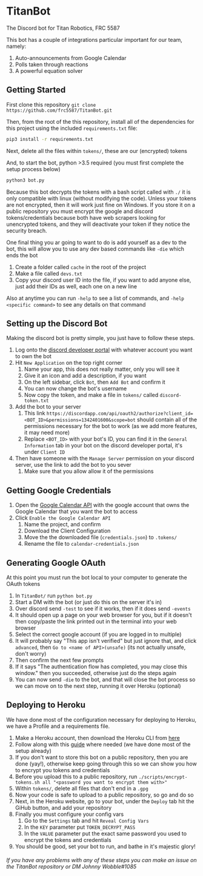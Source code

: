 # TitanBot

The Discord bot for Titan Robotics, FRC 5587

This bot has a couple of integrations particular important for our team, namely:

1. Auto-announcements from Google Calendar
2. Polls taken through reactions
3. A powerful equation solver

## Getting Started

First clone this repository `git clone https://github.com/frc5587/TitanBot.git`

Then, from the root of the this repository, install all of the dependencies for this project using the included `requirements.txt` file:

```bash
pip3 install -r requirements.txt
```

Next, delete all the files within `tokens/`, these are our (encrypted) tokens 

And, to start the bot, python >3.5 required (you must first complete the setup process below)

```bash
python3 bot.py
```
Because this bot decrypts the tokens with a bash script called with `./` it is only compatible with linux (without modifying the code). Unless your tokens are not encrypted, then it will work just fine on Windows. If you store it on a public repository you must encrypt the google and discord tokens/credentials because both have web scrapers looking for unencrypted tokens, and they will deactivate your token if they notice the security breach.

One final thing you ar going to want to do is add yourself as a dev to the bot, this will allow you to use any dev based commands like `-die` which ends the bot
1. Create a folder called `cache` in the root of the project
2. Make a file called `devs.txt`
3. Copy your discord user ID into the file, if you want to add anyone else, just add their IDs as well, each one on a new line

Also at anytime you can run `-help` to see a list of commands, and `-help <specific command>` to see any details on that command

## Setting up the Discord Bot

Making the discord bot is pretty simple, you just have to follow these steps.
1. Log onto the [discord developer portal](https://discordapp.com/login?redirect_to=%2Fdevelopers%2Fapplications%2F) with whatever account you want to own the bot
2. Hit `New Application` on the top right corner
    1. Name your app, this does not really matter, only you will see it
    2. Give it an icon and add a description, if you want
    3. On the left sidebar, click `Bot`, then `Add Bot` and confirm it
    4. You can now change the bot's username
    5. Now copy the token, and make a file in `tokens/` called `discord-token.txt`
3. Add the bot to your server
    1. This link `https://discordapp.com/api/oauth2/authorize?client_id=<BOT_ID>&permissions=1342401600&scope=bot` should contain all of the permissions necessary for the bot to work (as we add more features, it may need more)
    2. Replace `<BOT_ID>` with your bot's ID, you can find it in the `General Information` tab in your bot on the discord developer portal, it's under `Client ID`
4. Then have someone with the `Manage Server` permission on your discord server, use the link to add the bot to you sever
    1. Make sure that you allow allow it of the permissions

## Getting Google Credentials

1. Open the [Google Calendar API](https://developers.google.com/calendar/quickstart/python) with the google account that owns the Google Calendar that you want the bot to access
2. Click `Enable the Google Calendar API`
    1. Name the project, and confirm
    2. Download the Client Configuration
    3. Move the the downloaded file (`credentials.json`) to `.tokens/`
    4. Rename the file to `calendar-credentials.json`
    
## Generating Google OAuth

At this point you must run the bot local to your computer to generate the OAuth tokens

1. In `TitanBot/` run `python bot.py`
2. Start a DM with the bot (or just do this on the server it's in)
3. Over discord send `-test` to see if it works, then if it does send `-events`
4. It should open up a page on your web browser for you, but if it doesn't then copy/paste the link printed out in the terminal into your web browser
5. Select the correct google account (if you are logged in to multiple)
6. It will probably say "This app isn't verified" but just ignore that, and click `advanced`, then `Go to <name of API>(unsafe)` (its not actually unsafe, don't worry)
7. Then confirm the next few prompts
8. If it says "The authentication flow has completed, you may close this window." then you succeeded, otherwise just do the steps again
9. You can now send `-die` to the bot, and that will close the bot process so we can move on to the next step, running it over Heroku (optional)
    
## Deploying to Heroku

We have done most of the configuration necessary for deploying to Heroku, we have a Profile and a requirements file.

1. Make a Heroku account, then download the Heroku CLI from [here](https://devcenter.heroku.com/articles/heroku-cli#download-and-install)
2. Follow along with this [guide](https://www.youtube.com/watch?v=BPvg9bndP1U) where needed (we have done most of the setup already)
3. If you don't want to store this bot on a public repository, then you are done (yay!), otherwise keep going through this so we can show you how to encrypt you tokens and credentials
4. Before you upload this to a public repository, run `./scripts/encrypt-tokens.sh all "<password you want to encrypt them with>"`
5. Within `tokens/`, delete all files that don't end in a `.gpg`
6. Now your code is safe to upload to a public repository, so go and do so
7. Next, in the Heroku website, go to your bot, under the `Deploy` tab hit the GiHub button, and add your repository
8. Finally you must configure your config vars
    1. Go to the `Settings` tab and hit `Reveal Config Vars`
    2. In the `KEY` parameter put `TOKEN_DECRYPT_PASS`
    3. In the `VALUE` parameter put the exact same password you used to encrypt the tokens and credentials
9. You should be good, set your bot to run, and bathe in it's majestic glory!


###### If you have any problems with any of these steps you can make an issue on the TitanBot repository or DM Johnny Wobble#1085
